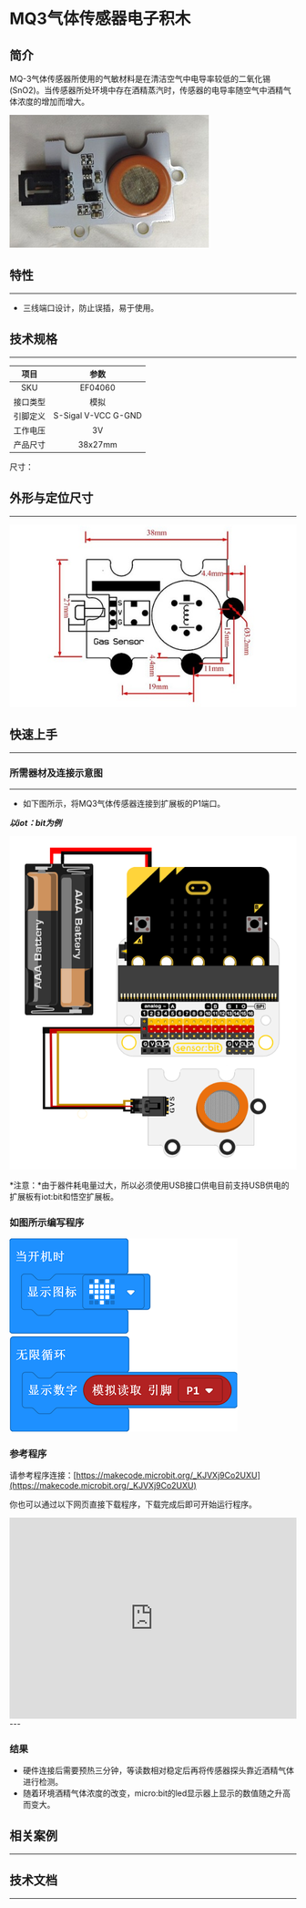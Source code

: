 # MQ3气体传感器电子积木

## 简介
MQ-3气体传感器所使用的气敏材料是在清洁空气中电导率较低的二氧化锡(SnO2)。当传感器所处环境中存在酒精蒸汽时，传感器的电导率随空气中酒精气体浓度的增加而增大。


![](./images/04060_01.png)






## 特性
---
- 三线端口设计，防止误插，易于使用。
## 技术规格
---

项目 | 参数 
:-: | :-: 
SKU|EF04060
接口类型|模拟
引脚定义|S-Sigal V-VCC G-GND
工作电压|3V
产品尺寸|38x27mm


尺寸：

## 外形与定位尺寸
---



![](./images/04060_02.png)



## 快速上手
---

### 所需器材及连接示意图
---

- 如下图所示，将MQ3气体传感器连接到扩展板的P1端口。

***以iot：bit为例***



![](./images/04060_03.png)


*注意：*由于器件耗电量过大，所以必须使用USB接口供电目前支持USB供电的扩展板有iot:bit和悟空扩展板。

### 如图所示编写程序



![](./images/04060_04.png)


### 参考程序
请参考程序连接：[https://makecode.microbit.org/_KJVXj9Co2UXU](https://makecode.microbit.org/_KJVXj9Co2UXU)

你也可以通过以下网页直接下载程序，下载完成后即可开始运行程序。

<div style="position:relative;height:0;padding-bottom:70%;overflow:hidden;"><iframe style="position:absolute;top:0;left:0;width:100%;height:100%;" src="https://makecode.microbit.org/#pub:_KJVXj9Co2UXU" frameborder="0" sandbox="allow-popups allow-forms allow-scripts allow-same-origin"></iframe></div>  
---

### 结果
- 硬件连接后需要预热三分钟，等读数相对稳定后再将传感器探头靠近酒精气体进行检测。
- 随着环境酒精气体浓度的改变，micro:bit的led显示器上显示的数值随之升高而变大。
## 相关案例
---

## 技术文档
---
